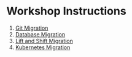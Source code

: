 # Workshop Instructions

1. [Git Migration](./GIT.md)
1. [Database Migration](./DATABASE.md)
1. [Lift and Shift Migration](./LIFT-AND-SHIFT.md)
1. [Kubernetes Migration](./KUBERNETES.md)
